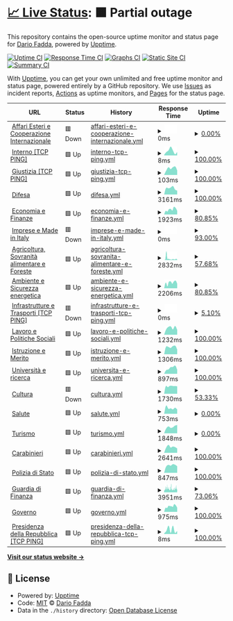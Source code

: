 # [📈 Live Status](https://nuke86.github.io/ransomPing): <!--live status--> **🟧 Partial outage**

This repository contains the open-source uptime monitor and status page for [Dario Fadda](www.dariofadda.it), powered by [Upptime](https://github.com/upptime/upptime).

[![Uptime CI](https://github.com/nuke86/ransomPing/workflows/Uptime%20CI/badge.svg)](https://github.com/nuke86/ransomPing/actions?query=workflow%3A%22Uptime+CI%22)
[![Response Time CI](https://github.com/nuke86/ransomPing/workflows/Response%20Time%20CI/badge.svg)](https://github.com/nuke86/ransomPing/actions?query=workflow%3A%22Response+Time+CI%22)
[![Graphs CI](https://github.com/nuke86/ransomPing/workflows/Graphs%20CI/badge.svg)](https://github.com/nuke86/ransomPing/actions?query=workflow%3A%22Graphs+CI%22)
[![Static Site CI](https://github.com/nuke86/ransomPing/workflows/Static%20Site%20CI/badge.svg)](https://github.com/nuke86/ransomPing/actions?query=workflow%3A%22Static+Site+CI%22)
[![Summary CI](https://github.com/nuke86/ransomPing/workflows/Summary%20CI/badge.svg)](https://github.com/nuke86/ransomPing/actions?query=workflow%3A%22Summary+CI%22)

With [Upptime](https://upptime.js.org), you can get your own unlimited and free uptime monitor and status page, powered entirely by a GitHub repository. We use [Issues](https://github.com/nuke86/ransomPing/issues) as incident reports, [Actions](https://github.com/nuke86/ransomPing/actions) as uptime monitors, and [Pages](https://nuke86.github.io/ransomPing) for the status page.

<!--start: status pages-->
<!-- This summary is generated by Upptime (https://github.com/upptime/upptime) -->
<!-- Do not edit this manually, your changes will be overwritten -->
<!-- prettier-ignore -->
| URL | Status | History | Response Time | Uptime |
| --- | ------ | ------- | ------------- | ------ |
| <img alt="" src="https://icons.duckduckgo.com/ip3/www.esteri.it.ico" height="13"> [Affari Esteri e Cooperazione Internazionale](http://www.esteri.it/) | 🟥 Down | [affari-esteri-e-cooperazione-internazionale.yml](https://github.com/nuke86/ransomPing/commits/HEAD/history/affari-esteri-e-cooperazione-internazionale.yml) | <details><summary><img alt="Response time graph" src="./graphs/affari-esteri-e-cooperazione-internazionale/response-time-week.png" height="20"> 0ms</summary><br><a href="https://nuke86.github.io/ransomPing/history/affari-esteri-e-cooperazione-internazionale"><img alt="Response time 5991" src="https://img.shields.io/endpoint?url=https%3A%2F%2Fraw.githubusercontent.com%2Fnuke86%2FransomPing%2FHEAD%2Fapi%2Faffari-esteri-e-cooperazione-internazionale%2Fresponse-time.json"></a><br><a href="https://nuke86.github.io/ransomPing/history/affari-esteri-e-cooperazione-internazionale"><img alt="24-hour response time 0" src="https://img.shields.io/endpoint?url=https%3A%2F%2Fraw.githubusercontent.com%2Fnuke86%2FransomPing%2FHEAD%2Fapi%2Faffari-esteri-e-cooperazione-internazionale%2Fresponse-time-day.json"></a><br><a href="https://nuke86.github.io/ransomPing/history/affari-esteri-e-cooperazione-internazionale"><img alt="7-day response time 0" src="https://img.shields.io/endpoint?url=https%3A%2F%2Fraw.githubusercontent.com%2Fnuke86%2FransomPing%2FHEAD%2Fapi%2Faffari-esteri-e-cooperazione-internazionale%2Fresponse-time-week.json"></a><br><a href="https://nuke86.github.io/ransomPing/history/affari-esteri-e-cooperazione-internazionale"><img alt="30-day response time 12041" src="https://img.shields.io/endpoint?url=https%3A%2F%2Fraw.githubusercontent.com%2Fnuke86%2FransomPing%2FHEAD%2Fapi%2Faffari-esteri-e-cooperazione-internazionale%2Fresponse-time-month.json"></a><br><a href="https://nuke86.github.io/ransomPing/history/affari-esteri-e-cooperazione-internazionale"><img alt="1-year response time 5991" src="https://img.shields.io/endpoint?url=https%3A%2F%2Fraw.githubusercontent.com%2Fnuke86%2FransomPing%2FHEAD%2Fapi%2Faffari-esteri-e-cooperazione-internazionale%2Fresponse-time-year.json"></a></details> | <details><summary><a href="https://nuke86.github.io/ransomPing/history/affari-esteri-e-cooperazione-internazionale">0.00%</a></summary><a href="https://nuke86.github.io/ransomPing/history/affari-esteri-e-cooperazione-internazionale"><img alt="All-time uptime 69.55%" src="https://img.shields.io/endpoint?url=https%3A%2F%2Fraw.githubusercontent.com%2Fnuke86%2FransomPing%2FHEAD%2Fapi%2Faffari-esteri-e-cooperazione-internazionale%2Fuptime.json"></a><br><a href="https://nuke86.github.io/ransomPing/history/affari-esteri-e-cooperazione-internazionale"><img alt="24-hour uptime 0.00%" src="https://img.shields.io/endpoint?url=https%3A%2F%2Fraw.githubusercontent.com%2Fnuke86%2FransomPing%2FHEAD%2Fapi%2Faffari-esteri-e-cooperazione-internazionale%2Fuptime-day.json"></a><br><a href="https://nuke86.github.io/ransomPing/history/affari-esteri-e-cooperazione-internazionale"><img alt="7-day uptime 0.00%" src="https://img.shields.io/endpoint?url=https%3A%2F%2Fraw.githubusercontent.com%2Fnuke86%2FransomPing%2FHEAD%2Fapi%2Faffari-esteri-e-cooperazione-internazionale%2Fuptime-week.json"></a><br><a href="https://nuke86.github.io/ransomPing/history/affari-esteri-e-cooperazione-internazionale"><img alt="30-day uptime 40.07%" src="https://img.shields.io/endpoint?url=https%3A%2F%2Fraw.githubusercontent.com%2Fnuke86%2FransomPing%2FHEAD%2Fapi%2Faffari-esteri-e-cooperazione-internazionale%2Fuptime-month.json"></a><br><a href="https://nuke86.github.io/ransomPing/history/affari-esteri-e-cooperazione-internazionale"><img alt="1-year uptime 69.55%" src="https://img.shields.io/endpoint?url=https%3A%2F%2Fraw.githubusercontent.com%2Fnuke86%2FransomPing%2FHEAD%2Fapi%2Faffari-esteri-e-cooperazione-internazionale%2Fuptime-year.json"></a></details>
| <img alt="" src="https://icons.duckduckgo.com/ip3/null.ico" height="13"> [Interno [TCP PING]](www.interno.gov.it) | 🟩 Up | [interno-tcp-ping.yml](https://github.com/nuke86/ransomPing/commits/HEAD/history/interno-tcp-ping.yml) | <details><summary><img alt="Response time graph" src="./graphs/interno-tcp-ping/response-time-week.png" height="20"> 8ms</summary><br><a href="https://nuke86.github.io/ransomPing/history/interno-tcp-ping"><img alt="Response time 110" src="https://img.shields.io/endpoint?url=https%3A%2F%2Fraw.githubusercontent.com%2Fnuke86%2FransomPing%2FHEAD%2Fapi%2Finterno-tcp-ping%2Fresponse-time.json"></a><br><a href="https://nuke86.github.io/ransomPing/history/interno-tcp-ping"><img alt="24-hour response time 6" src="https://img.shields.io/endpoint?url=https%3A%2F%2Fraw.githubusercontent.com%2Fnuke86%2FransomPing%2FHEAD%2Fapi%2Finterno-tcp-ping%2Fresponse-time-day.json"></a><br><a href="https://nuke86.github.io/ransomPing/history/interno-tcp-ping"><img alt="7-day response time 8" src="https://img.shields.io/endpoint?url=https%3A%2F%2Fraw.githubusercontent.com%2Fnuke86%2FransomPing%2FHEAD%2Fapi%2Finterno-tcp-ping%2Fresponse-time-week.json"></a><br><a href="https://nuke86.github.io/ransomPing/history/interno-tcp-ping"><img alt="30-day response time 7" src="https://img.shields.io/endpoint?url=https%3A%2F%2Fraw.githubusercontent.com%2Fnuke86%2FransomPing%2FHEAD%2Fapi%2Finterno-tcp-ping%2Fresponse-time-month.json"></a><br><a href="https://nuke86.github.io/ransomPing/history/interno-tcp-ping"><img alt="1-year response time 110" src="https://img.shields.io/endpoint?url=https%3A%2F%2Fraw.githubusercontent.com%2Fnuke86%2FransomPing%2FHEAD%2Fapi%2Finterno-tcp-ping%2Fresponse-time-year.json"></a></details> | <details><summary><a href="https://nuke86.github.io/ransomPing/history/interno-tcp-ping">100.00%</a></summary><a href="https://nuke86.github.io/ransomPing/history/interno-tcp-ping"><img alt="All-time uptime 100.00%" src="https://img.shields.io/endpoint?url=https%3A%2F%2Fraw.githubusercontent.com%2Fnuke86%2FransomPing%2FHEAD%2Fapi%2Finterno-tcp-ping%2Fuptime.json"></a><br><a href="https://nuke86.github.io/ransomPing/history/interno-tcp-ping"><img alt="24-hour uptime 100.00%" src="https://img.shields.io/endpoint?url=https%3A%2F%2Fraw.githubusercontent.com%2Fnuke86%2FransomPing%2FHEAD%2Fapi%2Finterno-tcp-ping%2Fuptime-day.json"></a><br><a href="https://nuke86.github.io/ransomPing/history/interno-tcp-ping"><img alt="7-day uptime 100.00%" src="https://img.shields.io/endpoint?url=https%3A%2F%2Fraw.githubusercontent.com%2Fnuke86%2FransomPing%2FHEAD%2Fapi%2Finterno-tcp-ping%2Fuptime-week.json"></a><br><a href="https://nuke86.github.io/ransomPing/history/interno-tcp-ping"><img alt="30-day uptime 100.00%" src="https://img.shields.io/endpoint?url=https%3A%2F%2Fraw.githubusercontent.com%2Fnuke86%2FransomPing%2FHEAD%2Fapi%2Finterno-tcp-ping%2Fuptime-month.json"></a><br><a href="https://nuke86.github.io/ransomPing/history/interno-tcp-ping"><img alt="1-year uptime 100.00%" src="https://img.shields.io/endpoint?url=https%3A%2F%2Fraw.githubusercontent.com%2Fnuke86%2FransomPing%2FHEAD%2Fapi%2Finterno-tcp-ping%2Fuptime-year.json"></a></details>
| <img alt="" src="https://icons.duckduckgo.com/ip3/null.ico" height="13"> [Giustizia [TCP PING]](www.giustizia.it) | 🟩 Up | [giustizia-tcp-ping.yml](https://github.com/nuke86/ransomPing/commits/HEAD/history/giustizia-tcp-ping.yml) | <details><summary><img alt="Response time graph" src="./graphs/giustizia-tcp-ping/response-time-week.png" height="20"> 103ms</summary><br><a href="https://nuke86.github.io/ransomPing/history/giustizia-tcp-ping"><img alt="Response time 157" src="https://img.shields.io/endpoint?url=https%3A%2F%2Fraw.githubusercontent.com%2Fnuke86%2FransomPing%2FHEAD%2Fapi%2Fgiustizia-tcp-ping%2Fresponse-time.json"></a><br><a href="https://nuke86.github.io/ransomPing/history/giustizia-tcp-ping"><img alt="24-hour response time 71" src="https://img.shields.io/endpoint?url=https%3A%2F%2Fraw.githubusercontent.com%2Fnuke86%2FransomPing%2FHEAD%2Fapi%2Fgiustizia-tcp-ping%2Fresponse-time-day.json"></a><br><a href="https://nuke86.github.io/ransomPing/history/giustizia-tcp-ping"><img alt="7-day response time 103" src="https://img.shields.io/endpoint?url=https%3A%2F%2Fraw.githubusercontent.com%2Fnuke86%2FransomPing%2FHEAD%2Fapi%2Fgiustizia-tcp-ping%2Fresponse-time-week.json"></a><br><a href="https://nuke86.github.io/ransomPing/history/giustizia-tcp-ping"><img alt="30-day response time 104" src="https://img.shields.io/endpoint?url=https%3A%2F%2Fraw.githubusercontent.com%2Fnuke86%2FransomPing%2FHEAD%2Fapi%2Fgiustizia-tcp-ping%2Fresponse-time-month.json"></a><br><a href="https://nuke86.github.io/ransomPing/history/giustizia-tcp-ping"><img alt="1-year response time 157" src="https://img.shields.io/endpoint?url=https%3A%2F%2Fraw.githubusercontent.com%2Fnuke86%2FransomPing%2FHEAD%2Fapi%2Fgiustizia-tcp-ping%2Fresponse-time-year.json"></a></details> | <details><summary><a href="https://nuke86.github.io/ransomPing/history/giustizia-tcp-ping">100.00%</a></summary><a href="https://nuke86.github.io/ransomPing/history/giustizia-tcp-ping"><img alt="All-time uptime 100.00%" src="https://img.shields.io/endpoint?url=https%3A%2F%2Fraw.githubusercontent.com%2Fnuke86%2FransomPing%2FHEAD%2Fapi%2Fgiustizia-tcp-ping%2Fuptime.json"></a><br><a href="https://nuke86.github.io/ransomPing/history/giustizia-tcp-ping"><img alt="24-hour uptime 100.00%" src="https://img.shields.io/endpoint?url=https%3A%2F%2Fraw.githubusercontent.com%2Fnuke86%2FransomPing%2FHEAD%2Fapi%2Fgiustizia-tcp-ping%2Fuptime-day.json"></a><br><a href="https://nuke86.github.io/ransomPing/history/giustizia-tcp-ping"><img alt="7-day uptime 100.00%" src="https://img.shields.io/endpoint?url=https%3A%2F%2Fraw.githubusercontent.com%2Fnuke86%2FransomPing%2FHEAD%2Fapi%2Fgiustizia-tcp-ping%2Fuptime-week.json"></a><br><a href="https://nuke86.github.io/ransomPing/history/giustizia-tcp-ping"><img alt="30-day uptime 100.00%" src="https://img.shields.io/endpoint?url=https%3A%2F%2Fraw.githubusercontent.com%2Fnuke86%2FransomPing%2FHEAD%2Fapi%2Fgiustizia-tcp-ping%2Fuptime-month.json"></a><br><a href="https://nuke86.github.io/ransomPing/history/giustizia-tcp-ping"><img alt="1-year uptime 100.00%" src="https://img.shields.io/endpoint?url=https%3A%2F%2Fraw.githubusercontent.com%2Fnuke86%2FransomPing%2FHEAD%2Fapi%2Fgiustizia-tcp-ping%2Fuptime-year.json"></a></details>
| <img alt="" src="https://icons.duckduckgo.com/ip3/www.difesa.it.ico" height="13"> [Difesa](http://www.difesa.it/) | 🟩 Up | [difesa.yml](https://github.com/nuke86/ransomPing/commits/HEAD/history/difesa.yml) | <details><summary><img alt="Response time graph" src="./graphs/difesa/response-time-week.png" height="20"> 3161ms</summary><br><a href="https://nuke86.github.io/ransomPing/history/difesa"><img alt="Response time 3054" src="https://img.shields.io/endpoint?url=https%3A%2F%2Fraw.githubusercontent.com%2Fnuke86%2FransomPing%2FHEAD%2Fapi%2Fdifesa%2Fresponse-time.json"></a><br><a href="https://nuke86.github.io/ransomPing/history/difesa"><img alt="24-hour response time 1931" src="https://img.shields.io/endpoint?url=https%3A%2F%2Fraw.githubusercontent.com%2Fnuke86%2FransomPing%2FHEAD%2Fapi%2Fdifesa%2Fresponse-time-day.json"></a><br><a href="https://nuke86.github.io/ransomPing/history/difesa"><img alt="7-day response time 3161" src="https://img.shields.io/endpoint?url=https%3A%2F%2Fraw.githubusercontent.com%2Fnuke86%2FransomPing%2FHEAD%2Fapi%2Fdifesa%2Fresponse-time-week.json"></a><br><a href="https://nuke86.github.io/ransomPing/history/difesa"><img alt="30-day response time 2892" src="https://img.shields.io/endpoint?url=https%3A%2F%2Fraw.githubusercontent.com%2Fnuke86%2FransomPing%2FHEAD%2Fapi%2Fdifesa%2Fresponse-time-month.json"></a><br><a href="https://nuke86.github.io/ransomPing/history/difesa"><img alt="1-year response time 3054" src="https://img.shields.io/endpoint?url=https%3A%2F%2Fraw.githubusercontent.com%2Fnuke86%2FransomPing%2FHEAD%2Fapi%2Fdifesa%2Fresponse-time-year.json"></a></details> | <details><summary><a href="https://nuke86.github.io/ransomPing/history/difesa">100.00%</a></summary><a href="https://nuke86.github.io/ransomPing/history/difesa"><img alt="All-time uptime 83.26%" src="https://img.shields.io/endpoint?url=https%3A%2F%2Fraw.githubusercontent.com%2Fnuke86%2FransomPing%2FHEAD%2Fapi%2Fdifesa%2Fuptime.json"></a><br><a href="https://nuke86.github.io/ransomPing/history/difesa"><img alt="24-hour uptime 100.00%" src="https://img.shields.io/endpoint?url=https%3A%2F%2Fraw.githubusercontent.com%2Fnuke86%2FransomPing%2FHEAD%2Fapi%2Fdifesa%2Fuptime-day.json"></a><br><a href="https://nuke86.github.io/ransomPing/history/difesa"><img alt="7-day uptime 100.00%" src="https://img.shields.io/endpoint?url=https%3A%2F%2Fraw.githubusercontent.com%2Fnuke86%2FransomPing%2FHEAD%2Fapi%2Fdifesa%2Fuptime-week.json"></a><br><a href="https://nuke86.github.io/ransomPing/history/difesa"><img alt="30-day uptime 89.39%" src="https://img.shields.io/endpoint?url=https%3A%2F%2Fraw.githubusercontent.com%2Fnuke86%2FransomPing%2FHEAD%2Fapi%2Fdifesa%2Fuptime-month.json"></a><br><a href="https://nuke86.github.io/ransomPing/history/difesa"><img alt="1-year uptime 83.26%" src="https://img.shields.io/endpoint?url=https%3A%2F%2Fraw.githubusercontent.com%2Fnuke86%2FransomPing%2FHEAD%2Fapi%2Fdifesa%2Fuptime-year.json"></a></details>
| <img alt="" src="https://icons.duckduckgo.com/ip3/www.mef.gov.it.ico" height="13"> [Economia e Finanze](http://www.mef.gov.it/) | 🟩 Up | [economia-e-finanze.yml](https://github.com/nuke86/ransomPing/commits/HEAD/history/economia-e-finanze.yml) | <details><summary><img alt="Response time graph" src="./graphs/economia-e-finanze/response-time-week.png" height="20"> 1923ms</summary><br><a href="https://nuke86.github.io/ransomPing/history/economia-e-finanze"><img alt="Response time 2105" src="https://img.shields.io/endpoint?url=https%3A%2F%2Fraw.githubusercontent.com%2Fnuke86%2FransomPing%2FHEAD%2Fapi%2Feconomia-e-finanze%2Fresponse-time.json"></a><br><a href="https://nuke86.github.io/ransomPing/history/economia-e-finanze"><img alt="24-hour response time 1392" src="https://img.shields.io/endpoint?url=https%3A%2F%2Fraw.githubusercontent.com%2Fnuke86%2FransomPing%2FHEAD%2Fapi%2Feconomia-e-finanze%2Fresponse-time-day.json"></a><br><a href="https://nuke86.github.io/ransomPing/history/economia-e-finanze"><img alt="7-day response time 1923" src="https://img.shields.io/endpoint?url=https%3A%2F%2Fraw.githubusercontent.com%2Fnuke86%2FransomPing%2FHEAD%2Fapi%2Feconomia-e-finanze%2Fresponse-time-week.json"></a><br><a href="https://nuke86.github.io/ransomPing/history/economia-e-finanze"><img alt="30-day response time 2046" src="https://img.shields.io/endpoint?url=https%3A%2F%2Fraw.githubusercontent.com%2Fnuke86%2FransomPing%2FHEAD%2Fapi%2Feconomia-e-finanze%2Fresponse-time-month.json"></a><br><a href="https://nuke86.github.io/ransomPing/history/economia-e-finanze"><img alt="1-year response time 2105" src="https://img.shields.io/endpoint?url=https%3A%2F%2Fraw.githubusercontent.com%2Fnuke86%2FransomPing%2FHEAD%2Fapi%2Feconomia-e-finanze%2Fresponse-time-year.json"></a></details> | <details><summary><a href="https://nuke86.github.io/ransomPing/history/economia-e-finanze">80.85%</a></summary><a href="https://nuke86.github.io/ransomPing/history/economia-e-finanze"><img alt="All-time uptime 71.93%" src="https://img.shields.io/endpoint?url=https%3A%2F%2Fraw.githubusercontent.com%2Fnuke86%2FransomPing%2FHEAD%2Fapi%2Feconomia-e-finanze%2Fuptime.json"></a><br><a href="https://nuke86.github.io/ransomPing/history/economia-e-finanze"><img alt="24-hour uptime 100.00%" src="https://img.shields.io/endpoint?url=https%3A%2F%2Fraw.githubusercontent.com%2Fnuke86%2FransomPing%2FHEAD%2Fapi%2Feconomia-e-finanze%2Fuptime-day.json"></a><br><a href="https://nuke86.github.io/ransomPing/history/economia-e-finanze"><img alt="7-day uptime 80.85%" src="https://img.shields.io/endpoint?url=https%3A%2F%2Fraw.githubusercontent.com%2Fnuke86%2FransomPing%2FHEAD%2Fapi%2Feconomia-e-finanze%2Fuptime-week.json"></a><br><a href="https://nuke86.github.io/ransomPing/history/economia-e-finanze"><img alt="30-day uptime 23.27%" src="https://img.shields.io/endpoint?url=https%3A%2F%2Fraw.githubusercontent.com%2Fnuke86%2FransomPing%2FHEAD%2Fapi%2Feconomia-e-finanze%2Fuptime-month.json"></a><br><a href="https://nuke86.github.io/ransomPing/history/economia-e-finanze"><img alt="1-year uptime 71.93%" src="https://img.shields.io/endpoint?url=https%3A%2F%2Fraw.githubusercontent.com%2Fnuke86%2FransomPing%2FHEAD%2Fapi%2Feconomia-e-finanze%2Fuptime-year.json"></a></details>
| <img alt="" src="https://icons.duckduckgo.com/ip3/www.mise.gov.it.ico" height="13"> [Imprese e Made in Italy](https://www.mise.gov.it/) | 🟥 Down | [imprese-e-made-in-italy.yml](https://github.com/nuke86/ransomPing/commits/HEAD/history/imprese-e-made-in-italy.yml) | <details><summary><img alt="Response time graph" src="./graphs/imprese-e-made-in-italy/response-time-week.png" height="20"> 0ms</summary><br><a href="https://nuke86.github.io/ransomPing/history/imprese-e-made-in-italy"><img alt="Response time 0" src="https://img.shields.io/endpoint?url=https%3A%2F%2Fraw.githubusercontent.com%2Fnuke86%2FransomPing%2FHEAD%2Fapi%2Fimprese-e-made-in-italy%2Fresponse-time.json"></a><br><a href="https://nuke86.github.io/ransomPing/history/imprese-e-made-in-italy"><img alt="24-hour response time 0" src="https://img.shields.io/endpoint?url=https%3A%2F%2Fraw.githubusercontent.com%2Fnuke86%2FransomPing%2FHEAD%2Fapi%2Fimprese-e-made-in-italy%2Fresponse-time-day.json"></a><br><a href="https://nuke86.github.io/ransomPing/history/imprese-e-made-in-italy"><img alt="7-day response time 0" src="https://img.shields.io/endpoint?url=https%3A%2F%2Fraw.githubusercontent.com%2Fnuke86%2FransomPing%2FHEAD%2Fapi%2Fimprese-e-made-in-italy%2Fresponse-time-week.json"></a><br><a href="https://nuke86.github.io/ransomPing/history/imprese-e-made-in-italy"><img alt="30-day response time 0" src="https://img.shields.io/endpoint?url=https%3A%2F%2Fraw.githubusercontent.com%2Fnuke86%2FransomPing%2FHEAD%2Fapi%2Fimprese-e-made-in-italy%2Fresponse-time-month.json"></a><br><a href="https://nuke86.github.io/ransomPing/history/imprese-e-made-in-italy"><img alt="1-year response time 0" src="https://img.shields.io/endpoint?url=https%3A%2F%2Fraw.githubusercontent.com%2Fnuke86%2FransomPing%2FHEAD%2Fapi%2Fimprese-e-made-in-italy%2Fresponse-time-year.json"></a></details> | <details><summary><a href="https://nuke86.github.io/ransomPing/history/imprese-e-made-in-italy">93.00%</a></summary><a href="https://nuke86.github.io/ransomPing/history/imprese-e-made-in-italy"><img alt="All-time uptime 49.10%" src="https://img.shields.io/endpoint?url=https%3A%2F%2Fraw.githubusercontent.com%2Fnuke86%2FransomPing%2FHEAD%2Fapi%2Fimprese-e-made-in-italy%2Fuptime.json"></a><br><a href="https://nuke86.github.io/ransomPing/history/imprese-e-made-in-italy"><img alt="24-hour uptime 100.00%" src="https://img.shields.io/endpoint?url=https%3A%2F%2Fraw.githubusercontent.com%2Fnuke86%2FransomPing%2FHEAD%2Fapi%2Fimprese-e-made-in-italy%2Fuptime-day.json"></a><br><a href="https://nuke86.github.io/ransomPing/history/imprese-e-made-in-italy"><img alt="7-day uptime 93.00%" src="https://img.shields.io/endpoint?url=https%3A%2F%2Fraw.githubusercontent.com%2Fnuke86%2FransomPing%2FHEAD%2Fapi%2Fimprese-e-made-in-italy%2Fuptime-week.json"></a><br><a href="https://nuke86.github.io/ransomPing/history/imprese-e-made-in-italy"><img alt="30-day uptime 26.07%" src="https://img.shields.io/endpoint?url=https%3A%2F%2Fraw.githubusercontent.com%2Fnuke86%2FransomPing%2FHEAD%2Fapi%2Fimprese-e-made-in-italy%2Fuptime-month.json"></a><br><a href="https://nuke86.github.io/ransomPing/history/imprese-e-made-in-italy"><img alt="1-year uptime 49.10%" src="https://img.shields.io/endpoint?url=https%3A%2F%2Fraw.githubusercontent.com%2Fnuke86%2FransomPing%2FHEAD%2Fapi%2Fimprese-e-made-in-italy%2Fuptime-year.json"></a></details>
| <img alt="" src="https://icons.duckduckgo.com/ip3/www.politicheagricole.it.ico" height="13"> [Agricoltura, Sovranità alimentare e Foreste](http://www.politicheagricole.it/) | 🟩 Up | [agricoltura-sovranita-alimentare-e-foreste.yml](https://github.com/nuke86/ransomPing/commits/HEAD/history/agricoltura-sovranita-alimentare-e-foreste.yml) | <details><summary><img alt="Response time graph" src="./graphs/agricoltura-sovranita-alimentare-e-foreste/response-time-week.png" height="20"> 2832ms</summary><br><a href="https://nuke86.github.io/ransomPing/history/agricoltura-sovranita-alimentare-e-foreste"><img alt="Response time 2846" src="https://img.shields.io/endpoint?url=https%3A%2F%2Fraw.githubusercontent.com%2Fnuke86%2FransomPing%2FHEAD%2Fapi%2Fagricoltura-sovranita-alimentare-e-foreste%2Fresponse-time.json"></a><br><a href="https://nuke86.github.io/ransomPing/history/agricoltura-sovranita-alimentare-e-foreste"><img alt="24-hour response time 1053" src="https://img.shields.io/endpoint?url=https%3A%2F%2Fraw.githubusercontent.com%2Fnuke86%2FransomPing%2FHEAD%2Fapi%2Fagricoltura-sovranita-alimentare-e-foreste%2Fresponse-time-day.json"></a><br><a href="https://nuke86.github.io/ransomPing/history/agricoltura-sovranita-alimentare-e-foreste"><img alt="7-day response time 2832" src="https://img.shields.io/endpoint?url=https%3A%2F%2Fraw.githubusercontent.com%2Fnuke86%2FransomPing%2FHEAD%2Fapi%2Fagricoltura-sovranita-alimentare-e-foreste%2Fresponse-time-week.json"></a><br><a href="https://nuke86.github.io/ransomPing/history/agricoltura-sovranita-alimentare-e-foreste"><img alt="30-day response time 3201" src="https://img.shields.io/endpoint?url=https%3A%2F%2Fraw.githubusercontent.com%2Fnuke86%2FransomPing%2FHEAD%2Fapi%2Fagricoltura-sovranita-alimentare-e-foreste%2Fresponse-time-month.json"></a><br><a href="https://nuke86.github.io/ransomPing/history/agricoltura-sovranita-alimentare-e-foreste"><img alt="1-year response time 2846" src="https://img.shields.io/endpoint?url=https%3A%2F%2Fraw.githubusercontent.com%2Fnuke86%2FransomPing%2FHEAD%2Fapi%2Fagricoltura-sovranita-alimentare-e-foreste%2Fresponse-time-year.json"></a></details> | <details><summary><a href="https://nuke86.github.io/ransomPing/history/agricoltura-sovranita-alimentare-e-foreste">57.68%</a></summary><a href="https://nuke86.github.io/ransomPing/history/agricoltura-sovranita-alimentare-e-foreste"><img alt="All-time uptime 84.85%" src="https://img.shields.io/endpoint?url=https%3A%2F%2Fraw.githubusercontent.com%2Fnuke86%2FransomPing%2FHEAD%2Fapi%2Fagricoltura-sovranita-alimentare-e-foreste%2Fuptime.json"></a><br><a href="https://nuke86.github.io/ransomPing/history/agricoltura-sovranita-alimentare-e-foreste"><img alt="24-hour uptime 0.00%" src="https://img.shields.io/endpoint?url=https%3A%2F%2Fraw.githubusercontent.com%2Fnuke86%2FransomPing%2FHEAD%2Fapi%2Fagricoltura-sovranita-alimentare-e-foreste%2Fuptime-day.json"></a><br><a href="https://nuke86.github.io/ransomPing/history/agricoltura-sovranita-alimentare-e-foreste"><img alt="7-day uptime 57.68%" src="https://img.shields.io/endpoint?url=https%3A%2F%2Fraw.githubusercontent.com%2Fnuke86%2FransomPing%2FHEAD%2Fapi%2Fagricoltura-sovranita-alimentare-e-foreste%2Fuptime-week.json"></a><br><a href="https://nuke86.github.io/ransomPing/history/agricoltura-sovranita-alimentare-e-foreste"><img alt="30-day uptime 63.82%" src="https://img.shields.io/endpoint?url=https%3A%2F%2Fraw.githubusercontent.com%2Fnuke86%2FransomPing%2FHEAD%2Fapi%2Fagricoltura-sovranita-alimentare-e-foreste%2Fuptime-month.json"></a><br><a href="https://nuke86.github.io/ransomPing/history/agricoltura-sovranita-alimentare-e-foreste"><img alt="1-year uptime 84.85%" src="https://img.shields.io/endpoint?url=https%3A%2F%2Fraw.githubusercontent.com%2Fnuke86%2FransomPing%2FHEAD%2Fapi%2Fagricoltura-sovranita-alimentare-e-foreste%2Fuptime-year.json"></a></details>
| <img alt="" src="https://icons.duckduckgo.com/ip3/www.mite.gov.it.ico" height="13"> [Ambiente e Sicurezza energetica](https://www.mite.gov.it/) | 🟩 Up | [ambiente-e-sicurezza-energetica.yml](https://github.com/nuke86/ransomPing/commits/HEAD/history/ambiente-e-sicurezza-energetica.yml) | <details><summary><img alt="Response time graph" src="./graphs/ambiente-e-sicurezza-energetica/response-time-week.png" height="20"> 2206ms</summary><br><a href="https://nuke86.github.io/ransomPing/history/ambiente-e-sicurezza-energetica"><img alt="Response time 2137" src="https://img.shields.io/endpoint?url=https%3A%2F%2Fraw.githubusercontent.com%2Fnuke86%2FransomPing%2FHEAD%2Fapi%2Fambiente-e-sicurezza-energetica%2Fresponse-time.json"></a><br><a href="https://nuke86.github.io/ransomPing/history/ambiente-e-sicurezza-energetica"><img alt="24-hour response time 1783" src="https://img.shields.io/endpoint?url=https%3A%2F%2Fraw.githubusercontent.com%2Fnuke86%2FransomPing%2FHEAD%2Fapi%2Fambiente-e-sicurezza-energetica%2Fresponse-time-day.json"></a><br><a href="https://nuke86.github.io/ransomPing/history/ambiente-e-sicurezza-energetica"><img alt="7-day response time 2206" src="https://img.shields.io/endpoint?url=https%3A%2F%2Fraw.githubusercontent.com%2Fnuke86%2FransomPing%2FHEAD%2Fapi%2Fambiente-e-sicurezza-energetica%2Fresponse-time-week.json"></a><br><a href="https://nuke86.github.io/ransomPing/history/ambiente-e-sicurezza-energetica"><img alt="30-day response time 2282" src="https://img.shields.io/endpoint?url=https%3A%2F%2Fraw.githubusercontent.com%2Fnuke86%2FransomPing%2FHEAD%2Fapi%2Fambiente-e-sicurezza-energetica%2Fresponse-time-month.json"></a><br><a href="https://nuke86.github.io/ransomPing/history/ambiente-e-sicurezza-energetica"><img alt="1-year response time 2137" src="https://img.shields.io/endpoint?url=https%3A%2F%2Fraw.githubusercontent.com%2Fnuke86%2FransomPing%2FHEAD%2Fapi%2Fambiente-e-sicurezza-energetica%2Fresponse-time-year.json"></a></details> | <details><summary><a href="https://nuke86.github.io/ransomPing/history/ambiente-e-sicurezza-energetica">80.85%</a></summary><a href="https://nuke86.github.io/ransomPing/history/ambiente-e-sicurezza-energetica"><img alt="All-time uptime 10.55%" src="https://img.shields.io/endpoint?url=https%3A%2F%2Fraw.githubusercontent.com%2Fnuke86%2FransomPing%2FHEAD%2Fapi%2Fambiente-e-sicurezza-energetica%2Fuptime.json"></a><br><a href="https://nuke86.github.io/ransomPing/history/ambiente-e-sicurezza-energetica"><img alt="24-hour uptime 100.00%" src="https://img.shields.io/endpoint?url=https%3A%2F%2Fraw.githubusercontent.com%2Fnuke86%2FransomPing%2FHEAD%2Fapi%2Fambiente-e-sicurezza-energetica%2Fuptime-day.json"></a><br><a href="https://nuke86.github.io/ransomPing/history/ambiente-e-sicurezza-energetica"><img alt="7-day uptime 80.85%" src="https://img.shields.io/endpoint?url=https%3A%2F%2Fraw.githubusercontent.com%2Fnuke86%2FransomPing%2FHEAD%2Fapi%2Fambiente-e-sicurezza-energetica%2Fuptime-week.json"></a><br><a href="https://nuke86.github.io/ransomPing/history/ambiente-e-sicurezza-energetica"><img alt="30-day uptime 23.27%" src="https://img.shields.io/endpoint?url=https%3A%2F%2Fraw.githubusercontent.com%2Fnuke86%2FransomPing%2FHEAD%2Fapi%2Fambiente-e-sicurezza-energetica%2Fuptime-month.json"></a><br><a href="https://nuke86.github.io/ransomPing/history/ambiente-e-sicurezza-energetica"><img alt="1-year uptime 10.55%" src="https://img.shields.io/endpoint?url=https%3A%2F%2Fraw.githubusercontent.com%2Fnuke86%2FransomPing%2FHEAD%2Fapi%2Fambiente-e-sicurezza-energetica%2Fuptime-year.json"></a></details>
| <img alt="" src="https://icons.duckduckgo.com/ip3/null.ico" height="13"> [Infrastrutture e Trasporti [TCP PING]](www.mit.gov.it) | 🟥 Down | [infrastrutture-e-trasporti-tcp-ping.yml](https://github.com/nuke86/ransomPing/commits/HEAD/history/infrastrutture-e-trasporti-tcp-ping.yml) | <details><summary><img alt="Response time graph" src="./graphs/infrastrutture-e-trasporti-tcp-ping/response-time-week.png" height="20"> 0ms</summary><br><a href="https://nuke86.github.io/ransomPing/history/infrastrutture-e-trasporti-tcp-ping"><img alt="Response time 1399" src="https://img.shields.io/endpoint?url=https%3A%2F%2Fraw.githubusercontent.com%2Fnuke86%2FransomPing%2FHEAD%2Fapi%2Finfrastrutture-e-trasporti-tcp-ping%2Fresponse-time.json"></a><br><a href="https://nuke86.github.io/ransomPing/history/infrastrutture-e-trasporti-tcp-ping"><img alt="24-hour response time 0" src="https://img.shields.io/endpoint?url=https%3A%2F%2Fraw.githubusercontent.com%2Fnuke86%2FransomPing%2FHEAD%2Fapi%2Finfrastrutture-e-trasporti-tcp-ping%2Fresponse-time-day.json"></a><br><a href="https://nuke86.github.io/ransomPing/history/infrastrutture-e-trasporti-tcp-ping"><img alt="7-day response time 0" src="https://img.shields.io/endpoint?url=https%3A%2F%2Fraw.githubusercontent.com%2Fnuke86%2FransomPing%2FHEAD%2Fapi%2Finfrastrutture-e-trasporti-tcp-ping%2Fresponse-time-week.json"></a><br><a href="https://nuke86.github.io/ransomPing/history/infrastrutture-e-trasporti-tcp-ping"><img alt="30-day response time 0" src="https://img.shields.io/endpoint?url=https%3A%2F%2Fraw.githubusercontent.com%2Fnuke86%2FransomPing%2FHEAD%2Fapi%2Finfrastrutture-e-trasporti-tcp-ping%2Fresponse-time-month.json"></a><br><a href="https://nuke86.github.io/ransomPing/history/infrastrutture-e-trasporti-tcp-ping"><img alt="1-year response time 1399" src="https://img.shields.io/endpoint?url=https%3A%2F%2Fraw.githubusercontent.com%2Fnuke86%2FransomPing%2FHEAD%2Fapi%2Finfrastrutture-e-trasporti-tcp-ping%2Fresponse-time-year.json"></a></details> | <details><summary><a href="https://nuke86.github.io/ransomPing/history/infrastrutture-e-trasporti-tcp-ping">5.10%</a></summary><a href="https://nuke86.github.io/ransomPing/history/infrastrutture-e-trasporti-tcp-ping"><img alt="All-time uptime 7.90%" src="https://img.shields.io/endpoint?url=https%3A%2F%2Fraw.githubusercontent.com%2Fnuke86%2FransomPing%2FHEAD%2Fapi%2Finfrastrutture-e-trasporti-tcp-ping%2Fuptime.json"></a><br><a href="https://nuke86.github.io/ransomPing/history/infrastrutture-e-trasporti-tcp-ping"><img alt="24-hour uptime 0.00%" src="https://img.shields.io/endpoint?url=https%3A%2F%2Fraw.githubusercontent.com%2Fnuke86%2FransomPing%2FHEAD%2Fapi%2Finfrastrutture-e-trasporti-tcp-ping%2Fuptime-day.json"></a><br><a href="https://nuke86.github.io/ransomPing/history/infrastrutture-e-trasporti-tcp-ping"><img alt="7-day uptime 5.10%" src="https://img.shields.io/endpoint?url=https%3A%2F%2Fraw.githubusercontent.com%2Fnuke86%2FransomPing%2FHEAD%2Fapi%2Finfrastrutture-e-trasporti-tcp-ping%2Fuptime-week.json"></a><br><a href="https://nuke86.github.io/ransomPing/history/infrastrutture-e-trasporti-tcp-ping"><img alt="30-day uptime 5.84%" src="https://img.shields.io/endpoint?url=https%3A%2F%2Fraw.githubusercontent.com%2Fnuke86%2FransomPing%2FHEAD%2Fapi%2Finfrastrutture-e-trasporti-tcp-ping%2Fuptime-month.json"></a><br><a href="https://nuke86.github.io/ransomPing/history/infrastrutture-e-trasporti-tcp-ping"><img alt="1-year uptime 7.90%" src="https://img.shields.io/endpoint?url=https%3A%2F%2Fraw.githubusercontent.com%2Fnuke86%2FransomPing%2FHEAD%2Fapi%2Finfrastrutture-e-trasporti-tcp-ping%2Fuptime-year.json"></a></details>
| <img alt="" src="https://icons.duckduckgo.com/ip3/www.lavoro.gov.it.ico" height="13"> [Lavoro e Politiche Sociali](http://www.lavoro.gov.it/) | 🟩 Up | [lavoro-e-politiche-sociali.yml](https://github.com/nuke86/ransomPing/commits/HEAD/history/lavoro-e-politiche-sociali.yml) | <details><summary><img alt="Response time graph" src="./graphs/lavoro-e-politiche-sociali/response-time-week.png" height="20"> 1232ms</summary><br><a href="https://nuke86.github.io/ransomPing/history/lavoro-e-politiche-sociali"><img alt="Response time 2260" src="https://img.shields.io/endpoint?url=https%3A%2F%2Fraw.githubusercontent.com%2Fnuke86%2FransomPing%2FHEAD%2Fapi%2Flavoro-e-politiche-sociali%2Fresponse-time.json"></a><br><a href="https://nuke86.github.io/ransomPing/history/lavoro-e-politiche-sociali"><img alt="24-hour response time 874" src="https://img.shields.io/endpoint?url=https%3A%2F%2Fraw.githubusercontent.com%2Fnuke86%2FransomPing%2FHEAD%2Fapi%2Flavoro-e-politiche-sociali%2Fresponse-time-day.json"></a><br><a href="https://nuke86.github.io/ransomPing/history/lavoro-e-politiche-sociali"><img alt="7-day response time 1232" src="https://img.shields.io/endpoint?url=https%3A%2F%2Fraw.githubusercontent.com%2Fnuke86%2FransomPing%2FHEAD%2Fapi%2Flavoro-e-politiche-sociali%2Fresponse-time-week.json"></a><br><a href="https://nuke86.github.io/ransomPing/history/lavoro-e-politiche-sociali"><img alt="30-day response time 1410" src="https://img.shields.io/endpoint?url=https%3A%2F%2Fraw.githubusercontent.com%2Fnuke86%2FransomPing%2FHEAD%2Fapi%2Flavoro-e-politiche-sociali%2Fresponse-time-month.json"></a><br><a href="https://nuke86.github.io/ransomPing/history/lavoro-e-politiche-sociali"><img alt="1-year response time 2260" src="https://img.shields.io/endpoint?url=https%3A%2F%2Fraw.githubusercontent.com%2Fnuke86%2FransomPing%2FHEAD%2Fapi%2Flavoro-e-politiche-sociali%2Fresponse-time-year.json"></a></details> | <details><summary><a href="https://nuke86.github.io/ransomPing/history/lavoro-e-politiche-sociali">100.00%</a></summary><a href="https://nuke86.github.io/ransomPing/history/lavoro-e-politiche-sociali"><img alt="All-time uptime 50.11%" src="https://img.shields.io/endpoint?url=https%3A%2F%2Fraw.githubusercontent.com%2Fnuke86%2FransomPing%2FHEAD%2Fapi%2Flavoro-e-politiche-sociali%2Fuptime.json"></a><br><a href="https://nuke86.github.io/ransomPing/history/lavoro-e-politiche-sociali"><img alt="24-hour uptime 100.00%" src="https://img.shields.io/endpoint?url=https%3A%2F%2Fraw.githubusercontent.com%2Fnuke86%2FransomPing%2FHEAD%2Fapi%2Flavoro-e-politiche-sociali%2Fuptime-day.json"></a><br><a href="https://nuke86.github.io/ransomPing/history/lavoro-e-politiche-sociali"><img alt="7-day uptime 100.00%" src="https://img.shields.io/endpoint?url=https%3A%2F%2Fraw.githubusercontent.com%2Fnuke86%2FransomPing%2FHEAD%2Fapi%2Flavoro-e-politiche-sociali%2Fuptime-week.json"></a><br><a href="https://nuke86.github.io/ransomPing/history/lavoro-e-politiche-sociali"><img alt="30-day uptime 99.84%" src="https://img.shields.io/endpoint?url=https%3A%2F%2Fraw.githubusercontent.com%2Fnuke86%2FransomPing%2FHEAD%2Fapi%2Flavoro-e-politiche-sociali%2Fuptime-month.json"></a><br><a href="https://nuke86.github.io/ransomPing/history/lavoro-e-politiche-sociali"><img alt="1-year uptime 50.11%" src="https://img.shields.io/endpoint?url=https%3A%2F%2Fraw.githubusercontent.com%2Fnuke86%2FransomPing%2FHEAD%2Fapi%2Flavoro-e-politiche-sociali%2Fuptime-year.json"></a></details>
| <img alt="" src="https://icons.duckduckgo.com/ip3/www.miur.gov.it.ico" height="13"> [Istruzione e Merito](https://www.miur.gov.it/) | 🟩 Up | [istruzione-e-merito.yml](https://github.com/nuke86/ransomPing/commits/HEAD/history/istruzione-e-merito.yml) | <details><summary><img alt="Response time graph" src="./graphs/istruzione-e-merito/response-time-week.png" height="20"> 1306ms</summary><br><a href="https://nuke86.github.io/ransomPing/history/istruzione-e-merito"><img alt="Response time 1472" src="https://img.shields.io/endpoint?url=https%3A%2F%2Fraw.githubusercontent.com%2Fnuke86%2FransomPing%2FHEAD%2Fapi%2Fistruzione-e-merito%2Fresponse-time.json"></a><br><a href="https://nuke86.github.io/ransomPing/history/istruzione-e-merito"><img alt="24-hour response time 850" src="https://img.shields.io/endpoint?url=https%3A%2F%2Fraw.githubusercontent.com%2Fnuke86%2FransomPing%2FHEAD%2Fapi%2Fistruzione-e-merito%2Fresponse-time-day.json"></a><br><a href="https://nuke86.github.io/ransomPing/history/istruzione-e-merito"><img alt="7-day response time 1306" src="https://img.shields.io/endpoint?url=https%3A%2F%2Fraw.githubusercontent.com%2Fnuke86%2FransomPing%2FHEAD%2Fapi%2Fistruzione-e-merito%2Fresponse-time-week.json"></a><br><a href="https://nuke86.github.io/ransomPing/history/istruzione-e-merito"><img alt="30-day response time 1388" src="https://img.shields.io/endpoint?url=https%3A%2F%2Fraw.githubusercontent.com%2Fnuke86%2FransomPing%2FHEAD%2Fapi%2Fistruzione-e-merito%2Fresponse-time-month.json"></a><br><a href="https://nuke86.github.io/ransomPing/history/istruzione-e-merito"><img alt="1-year response time 1472" src="https://img.shields.io/endpoint?url=https%3A%2F%2Fraw.githubusercontent.com%2Fnuke86%2FransomPing%2FHEAD%2Fapi%2Fistruzione-e-merito%2Fresponse-time-year.json"></a></details> | <details><summary><a href="https://nuke86.github.io/ransomPing/history/istruzione-e-merito">100.00%</a></summary><a href="https://nuke86.github.io/ransomPing/history/istruzione-e-merito"><img alt="All-time uptime 48.72%" src="https://img.shields.io/endpoint?url=https%3A%2F%2Fraw.githubusercontent.com%2Fnuke86%2FransomPing%2FHEAD%2Fapi%2Fistruzione-e-merito%2Fuptime.json"></a><br><a href="https://nuke86.github.io/ransomPing/history/istruzione-e-merito"><img alt="24-hour uptime 100.00%" src="https://img.shields.io/endpoint?url=https%3A%2F%2Fraw.githubusercontent.com%2Fnuke86%2FransomPing%2FHEAD%2Fapi%2Fistruzione-e-merito%2Fuptime-day.json"></a><br><a href="https://nuke86.github.io/ransomPing/history/istruzione-e-merito"><img alt="7-day uptime 100.00%" src="https://img.shields.io/endpoint?url=https%3A%2F%2Fraw.githubusercontent.com%2Fnuke86%2FransomPing%2FHEAD%2Fapi%2Fistruzione-e-merito%2Fuptime-week.json"></a><br><a href="https://nuke86.github.io/ransomPing/history/istruzione-e-merito"><img alt="30-day uptime 92.03%" src="https://img.shields.io/endpoint?url=https%3A%2F%2Fraw.githubusercontent.com%2Fnuke86%2FransomPing%2FHEAD%2Fapi%2Fistruzione-e-merito%2Fuptime-month.json"></a><br><a href="https://nuke86.github.io/ransomPing/history/istruzione-e-merito"><img alt="1-year uptime 48.72%" src="https://img.shields.io/endpoint?url=https%3A%2F%2Fraw.githubusercontent.com%2Fnuke86%2FransomPing%2FHEAD%2Fapi%2Fistruzione-e-merito%2Fuptime-year.json"></a></details>
| <img alt="" src="https://icons.duckduckgo.com/ip3/www.mur.gov.it.ico" height="13"> [Università e ricerca](https://www.mur.gov.it/it) | 🟩 Up | [universita-e-ricerca.yml](https://github.com/nuke86/ransomPing/commits/HEAD/history/universita-e-ricerca.yml) | <details><summary><img alt="Response time graph" src="./graphs/universita-e-ricerca/response-time-week.png" height="20"> 897ms</summary><br><a href="https://nuke86.github.io/ransomPing/history/universita-e-ricerca"><img alt="Response time 914" src="https://img.shields.io/endpoint?url=https%3A%2F%2Fraw.githubusercontent.com%2Fnuke86%2FransomPing%2FHEAD%2Fapi%2Funiversita-e-ricerca%2Fresponse-time.json"></a><br><a href="https://nuke86.github.io/ransomPing/history/universita-e-ricerca"><img alt="24-hour response time 638" src="https://img.shields.io/endpoint?url=https%3A%2F%2Fraw.githubusercontent.com%2Fnuke86%2FransomPing%2FHEAD%2Fapi%2Funiversita-e-ricerca%2Fresponse-time-day.json"></a><br><a href="https://nuke86.github.io/ransomPing/history/universita-e-ricerca"><img alt="7-day response time 897" src="https://img.shields.io/endpoint?url=https%3A%2F%2Fraw.githubusercontent.com%2Fnuke86%2FransomPing%2FHEAD%2Fapi%2Funiversita-e-ricerca%2Fresponse-time-week.json"></a><br><a href="https://nuke86.github.io/ransomPing/history/universita-e-ricerca"><img alt="30-day response time 1227" src="https://img.shields.io/endpoint?url=https%3A%2F%2Fraw.githubusercontent.com%2Fnuke86%2FransomPing%2FHEAD%2Fapi%2Funiversita-e-ricerca%2Fresponse-time-month.json"></a><br><a href="https://nuke86.github.io/ransomPing/history/universita-e-ricerca"><img alt="1-year response time 914" src="https://img.shields.io/endpoint?url=https%3A%2F%2Fraw.githubusercontent.com%2Fnuke86%2FransomPing%2FHEAD%2Fapi%2Funiversita-e-ricerca%2Fresponse-time-year.json"></a></details> | <details><summary><a href="https://nuke86.github.io/ransomPing/history/universita-e-ricerca">100.00%</a></summary><a href="https://nuke86.github.io/ransomPing/history/universita-e-ricerca"><img alt="All-time uptime 97.54%" src="https://img.shields.io/endpoint?url=https%3A%2F%2Fraw.githubusercontent.com%2Fnuke86%2FransomPing%2FHEAD%2Fapi%2Funiversita-e-ricerca%2Fuptime.json"></a><br><a href="https://nuke86.github.io/ransomPing/history/universita-e-ricerca"><img alt="24-hour uptime 100.00%" src="https://img.shields.io/endpoint?url=https%3A%2F%2Fraw.githubusercontent.com%2Fnuke86%2FransomPing%2FHEAD%2Fapi%2Funiversita-e-ricerca%2Fuptime-day.json"></a><br><a href="https://nuke86.github.io/ransomPing/history/universita-e-ricerca"><img alt="7-day uptime 100.00%" src="https://img.shields.io/endpoint?url=https%3A%2F%2Fraw.githubusercontent.com%2Fnuke86%2FransomPing%2FHEAD%2Fapi%2Funiversita-e-ricerca%2Fuptime-week.json"></a><br><a href="https://nuke86.github.io/ransomPing/history/universita-e-ricerca"><img alt="30-day uptime 100.00%" src="https://img.shields.io/endpoint?url=https%3A%2F%2Fraw.githubusercontent.com%2Fnuke86%2FransomPing%2FHEAD%2Fapi%2Funiversita-e-ricerca%2Fuptime-month.json"></a><br><a href="https://nuke86.github.io/ransomPing/history/universita-e-ricerca"><img alt="1-year uptime 97.54%" src="https://img.shields.io/endpoint?url=https%3A%2F%2Fraw.githubusercontent.com%2Fnuke86%2FransomPing%2FHEAD%2Fapi%2Funiversita-e-ricerca%2Fuptime-year.json"></a></details>
| <img alt="" src="https://icons.duckduckgo.com/ip3/www.beniculturali.it.ico" height="13"> [Cultura](https://www.beniculturali.it/) | 🟥 Down | [cultura.yml](https://github.com/nuke86/ransomPing/commits/HEAD/history/cultura.yml) | <details><summary><img alt="Response time graph" src="./graphs/cultura/response-time-week.png" height="20"> 1730ms</summary><br><a href="https://nuke86.github.io/ransomPing/history/cultura"><img alt="Response time 2333" src="https://img.shields.io/endpoint?url=https%3A%2F%2Fraw.githubusercontent.com%2Fnuke86%2FransomPing%2FHEAD%2Fapi%2Fcultura%2Fresponse-time.json"></a><br><a href="https://nuke86.github.io/ransomPing/history/cultura"><img alt="24-hour response time 1700" src="https://img.shields.io/endpoint?url=https%3A%2F%2Fraw.githubusercontent.com%2Fnuke86%2FransomPing%2FHEAD%2Fapi%2Fcultura%2Fresponse-time-day.json"></a><br><a href="https://nuke86.github.io/ransomPing/history/cultura"><img alt="7-day response time 1730" src="https://img.shields.io/endpoint?url=https%3A%2F%2Fraw.githubusercontent.com%2Fnuke86%2FransomPing%2FHEAD%2Fapi%2Fcultura%2Fresponse-time-week.json"></a><br><a href="https://nuke86.github.io/ransomPing/history/cultura"><img alt="30-day response time 2348" src="https://img.shields.io/endpoint?url=https%3A%2F%2Fraw.githubusercontent.com%2Fnuke86%2FransomPing%2FHEAD%2Fapi%2Fcultura%2Fresponse-time-month.json"></a><br><a href="https://nuke86.github.io/ransomPing/history/cultura"><img alt="1-year response time 2333" src="https://img.shields.io/endpoint?url=https%3A%2F%2Fraw.githubusercontent.com%2Fnuke86%2FransomPing%2FHEAD%2Fapi%2Fcultura%2Fresponse-time-year.json"></a></details> | <details><summary><a href="https://nuke86.github.io/ransomPing/history/cultura">53.33%</a></summary><a href="https://nuke86.github.io/ransomPing/history/cultura"><img alt="All-time uptime 86.53%" src="https://img.shields.io/endpoint?url=https%3A%2F%2Fraw.githubusercontent.com%2Fnuke86%2FransomPing%2FHEAD%2Fapi%2Fcultura%2Fuptime.json"></a><br><a href="https://nuke86.github.io/ransomPing/history/cultura"><img alt="24-hour uptime 54.18%" src="https://img.shields.io/endpoint?url=https%3A%2F%2Fraw.githubusercontent.com%2Fnuke86%2FransomPing%2FHEAD%2Fapi%2Fcultura%2Fuptime-day.json"></a><br><a href="https://nuke86.github.io/ransomPing/history/cultura"><img alt="7-day uptime 53.33%" src="https://img.shields.io/endpoint?url=https%3A%2F%2Fraw.githubusercontent.com%2Fnuke86%2FransomPing%2FHEAD%2Fapi%2Fcultura%2Fuptime-week.json"></a><br><a href="https://nuke86.github.io/ransomPing/history/cultura"><img alt="30-day uptime 56.06%" src="https://img.shields.io/endpoint?url=https%3A%2F%2Fraw.githubusercontent.com%2Fnuke86%2FransomPing%2FHEAD%2Fapi%2Fcultura%2Fuptime-month.json"></a><br><a href="https://nuke86.github.io/ransomPing/history/cultura"><img alt="1-year uptime 86.53%" src="https://img.shields.io/endpoint?url=https%3A%2F%2Fraw.githubusercontent.com%2Fnuke86%2FransomPing%2FHEAD%2Fapi%2Fcultura%2Fuptime-year.json"></a></details>
| <img alt="" src="https://icons.duckduckgo.com/ip3/www.salute.gov.it.ico" height="13"> [Salute](http://www.salute.gov.it/) | 🟩 Up | [salute.yml](https://github.com/nuke86/ransomPing/commits/HEAD/history/salute.yml) | <details><summary><img alt="Response time graph" src="./graphs/salute/response-time-week.png" height="20"> 753ms</summary><br><a href="https://nuke86.github.io/ransomPing/history/salute"><img alt="Response time 1295" src="https://img.shields.io/endpoint?url=https%3A%2F%2Fraw.githubusercontent.com%2Fnuke86%2FransomPing%2FHEAD%2Fapi%2Fsalute%2Fresponse-time.json"></a><br><a href="https://nuke86.github.io/ransomPing/history/salute"><img alt="24-hour response time 591" src="https://img.shields.io/endpoint?url=https%3A%2F%2Fraw.githubusercontent.com%2Fnuke86%2FransomPing%2FHEAD%2Fapi%2Fsalute%2Fresponse-time-day.json"></a><br><a href="https://nuke86.github.io/ransomPing/history/salute"><img alt="7-day response time 753" src="https://img.shields.io/endpoint?url=https%3A%2F%2Fraw.githubusercontent.com%2Fnuke86%2FransomPing%2FHEAD%2Fapi%2Fsalute%2Fresponse-time-week.json"></a><br><a href="https://nuke86.github.io/ransomPing/history/salute"><img alt="30-day response time 778" src="https://img.shields.io/endpoint?url=https%3A%2F%2Fraw.githubusercontent.com%2Fnuke86%2FransomPing%2FHEAD%2Fapi%2Fsalute%2Fresponse-time-month.json"></a><br><a href="https://nuke86.github.io/ransomPing/history/salute"><img alt="1-year response time 1295" src="https://img.shields.io/endpoint?url=https%3A%2F%2Fraw.githubusercontent.com%2Fnuke86%2FransomPing%2FHEAD%2Fapi%2Fsalute%2Fresponse-time-year.json"></a></details> | <details><summary><a href="https://nuke86.github.io/ransomPing/history/salute">0.00%</a></summary><a href="https://nuke86.github.io/ransomPing/history/salute"><img alt="All-time uptime 84.00%" src="https://img.shields.io/endpoint?url=https%3A%2F%2Fraw.githubusercontent.com%2Fnuke86%2FransomPing%2FHEAD%2Fapi%2Fsalute%2Fuptime.json"></a><br><a href="https://nuke86.github.io/ransomPing/history/salute"><img alt="24-hour uptime 0.00%" src="https://img.shields.io/endpoint?url=https%3A%2F%2Fraw.githubusercontent.com%2Fnuke86%2FransomPing%2FHEAD%2Fapi%2Fsalute%2Fuptime-day.json"></a><br><a href="https://nuke86.github.io/ransomPing/history/salute"><img alt="7-day uptime 0.00%" src="https://img.shields.io/endpoint?url=https%3A%2F%2Fraw.githubusercontent.com%2Fnuke86%2FransomPing%2FHEAD%2Fapi%2Fsalute%2Fuptime-week.json"></a><br><a href="https://nuke86.github.io/ransomPing/history/salute"><img alt="30-day uptime 64.44%" src="https://img.shields.io/endpoint?url=https%3A%2F%2Fraw.githubusercontent.com%2Fnuke86%2FransomPing%2FHEAD%2Fapi%2Fsalute%2Fuptime-month.json"></a><br><a href="https://nuke86.github.io/ransomPing/history/salute"><img alt="1-year uptime 84.00%" src="https://img.shields.io/endpoint?url=https%3A%2F%2Fraw.githubusercontent.com%2Fnuke86%2FransomPing%2FHEAD%2Fapi%2Fsalute%2Fuptime-year.json"></a></details>
| <img alt="" src="https://icons.duckduckgo.com/ip3/www.ministeroturismo.gov.it.ico" height="13"> [Turismo](https://www.ministeroturismo.gov.it/) | 🟩 Up | [turismo.yml](https://github.com/nuke86/ransomPing/commits/HEAD/history/turismo.yml) | <details><summary><img alt="Response time graph" src="./graphs/turismo/response-time-week.png" height="20"> 1848ms</summary><br><a href="https://nuke86.github.io/ransomPing/history/turismo"><img alt="Response time 2211" src="https://img.shields.io/endpoint?url=https%3A%2F%2Fraw.githubusercontent.com%2Fnuke86%2FransomPing%2FHEAD%2Fapi%2Fturismo%2Fresponse-time.json"></a><br><a href="https://nuke86.github.io/ransomPing/history/turismo"><img alt="24-hour response time 2359" src="https://img.shields.io/endpoint?url=https%3A%2F%2Fraw.githubusercontent.com%2Fnuke86%2FransomPing%2FHEAD%2Fapi%2Fturismo%2Fresponse-time-day.json"></a><br><a href="https://nuke86.github.io/ransomPing/history/turismo"><img alt="7-day response time 1848" src="https://img.shields.io/endpoint?url=https%3A%2F%2Fraw.githubusercontent.com%2Fnuke86%2FransomPing%2FHEAD%2Fapi%2Fturismo%2Fresponse-time-week.json"></a><br><a href="https://nuke86.github.io/ransomPing/history/turismo"><img alt="30-day response time 2128" src="https://img.shields.io/endpoint?url=https%3A%2F%2Fraw.githubusercontent.com%2Fnuke86%2FransomPing%2FHEAD%2Fapi%2Fturismo%2Fresponse-time-month.json"></a><br><a href="https://nuke86.github.io/ransomPing/history/turismo"><img alt="1-year response time 2211" src="https://img.shields.io/endpoint?url=https%3A%2F%2Fraw.githubusercontent.com%2Fnuke86%2FransomPing%2FHEAD%2Fapi%2Fturismo%2Fresponse-time-year.json"></a></details> | <details><summary><a href="https://nuke86.github.io/ransomPing/history/turismo">0.00%</a></summary><a href="https://nuke86.github.io/ransomPing/history/turismo"><img alt="All-time uptime 81.09%" src="https://img.shields.io/endpoint?url=https%3A%2F%2Fraw.githubusercontent.com%2Fnuke86%2FransomPing%2FHEAD%2Fapi%2Fturismo%2Fuptime.json"></a><br><a href="https://nuke86.github.io/ransomPing/history/turismo"><img alt="24-hour uptime 0.00%" src="https://img.shields.io/endpoint?url=https%3A%2F%2Fraw.githubusercontent.com%2Fnuke86%2FransomPing%2FHEAD%2Fapi%2Fturismo%2Fuptime-day.json"></a><br><a href="https://nuke86.github.io/ransomPing/history/turismo"><img alt="7-day uptime 0.00%" src="https://img.shields.io/endpoint?url=https%3A%2F%2Fraw.githubusercontent.com%2Fnuke86%2FransomPing%2FHEAD%2Fapi%2Fturismo%2Fuptime-week.json"></a><br><a href="https://nuke86.github.io/ransomPing/history/turismo"><img alt="30-day uptime 30.88%" src="https://img.shields.io/endpoint?url=https%3A%2F%2Fraw.githubusercontent.com%2Fnuke86%2FransomPing%2FHEAD%2Fapi%2Fturismo%2Fuptime-month.json"></a><br><a href="https://nuke86.github.io/ransomPing/history/turismo"><img alt="1-year uptime 81.09%" src="https://img.shields.io/endpoint?url=https%3A%2F%2Fraw.githubusercontent.com%2Fnuke86%2FransomPing%2FHEAD%2Fapi%2Fturismo%2Fuptime-year.json"></a></details>
| <img alt="" src="https://icons.duckduckgo.com/ip3/www.carabinieri.it.ico" height="13"> [Carabinieri](http://www.carabinieri.it/) | 🟩 Up | [carabinieri.yml](https://github.com/nuke86/ransomPing/commits/HEAD/history/carabinieri.yml) | <details><summary><img alt="Response time graph" src="./graphs/carabinieri/response-time-week.png" height="20"> 2641ms</summary><br><a href="https://nuke86.github.io/ransomPing/history/carabinieri"><img alt="Response time 3559" src="https://img.shields.io/endpoint?url=https%3A%2F%2Fraw.githubusercontent.com%2Fnuke86%2FransomPing%2FHEAD%2Fapi%2Fcarabinieri%2Fresponse-time.json"></a><br><a href="https://nuke86.github.io/ransomPing/history/carabinieri"><img alt="24-hour response time 1980" src="https://img.shields.io/endpoint?url=https%3A%2F%2Fraw.githubusercontent.com%2Fnuke86%2FransomPing%2FHEAD%2Fapi%2Fcarabinieri%2Fresponse-time-day.json"></a><br><a href="https://nuke86.github.io/ransomPing/history/carabinieri"><img alt="7-day response time 2641" src="https://img.shields.io/endpoint?url=https%3A%2F%2Fraw.githubusercontent.com%2Fnuke86%2FransomPing%2FHEAD%2Fapi%2Fcarabinieri%2Fresponse-time-week.json"></a><br><a href="https://nuke86.github.io/ransomPing/history/carabinieri"><img alt="30-day response time 2629" src="https://img.shields.io/endpoint?url=https%3A%2F%2Fraw.githubusercontent.com%2Fnuke86%2FransomPing%2FHEAD%2Fapi%2Fcarabinieri%2Fresponse-time-month.json"></a><br><a href="https://nuke86.github.io/ransomPing/history/carabinieri"><img alt="1-year response time 3559" src="https://img.shields.io/endpoint?url=https%3A%2F%2Fraw.githubusercontent.com%2Fnuke86%2FransomPing%2FHEAD%2Fapi%2Fcarabinieri%2Fresponse-time-year.json"></a></details> | <details><summary><a href="https://nuke86.github.io/ransomPing/history/carabinieri">100.00%</a></summary><a href="https://nuke86.github.io/ransomPing/history/carabinieri"><img alt="All-time uptime 83.56%" src="https://img.shields.io/endpoint?url=https%3A%2F%2Fraw.githubusercontent.com%2Fnuke86%2FransomPing%2FHEAD%2Fapi%2Fcarabinieri%2Fuptime.json"></a><br><a href="https://nuke86.github.io/ransomPing/history/carabinieri"><img alt="24-hour uptime 100.00%" src="https://img.shields.io/endpoint?url=https%3A%2F%2Fraw.githubusercontent.com%2Fnuke86%2FransomPing%2FHEAD%2Fapi%2Fcarabinieri%2Fuptime-day.json"></a><br><a href="https://nuke86.github.io/ransomPing/history/carabinieri"><img alt="7-day uptime 100.00%" src="https://img.shields.io/endpoint?url=https%3A%2F%2Fraw.githubusercontent.com%2Fnuke86%2FransomPing%2FHEAD%2Fapi%2Fcarabinieri%2Fuptime-week.json"></a><br><a href="https://nuke86.github.io/ransomPing/history/carabinieri"><img alt="30-day uptime 84.55%" src="https://img.shields.io/endpoint?url=https%3A%2F%2Fraw.githubusercontent.com%2Fnuke86%2FransomPing%2FHEAD%2Fapi%2Fcarabinieri%2Fuptime-month.json"></a><br><a href="https://nuke86.github.io/ransomPing/history/carabinieri"><img alt="1-year uptime 83.56%" src="https://img.shields.io/endpoint?url=https%3A%2F%2Fraw.githubusercontent.com%2Fnuke86%2FransomPing%2FHEAD%2Fapi%2Fcarabinieri%2Fuptime-year.json"></a></details>
| <img alt="" src="https://icons.duckduckgo.com/ip3/www.poliziadistato.it.ico" height="13"> [Polizia di Stato](https://www.poliziadistato.it/) | 🟩 Up | [polizia-di-stato.yml](https://github.com/nuke86/ransomPing/commits/HEAD/history/polizia-di-stato.yml) | <details><summary><img alt="Response time graph" src="./graphs/polizia-di-stato/response-time-week.png" height="20"> 847ms</summary><br><a href="https://nuke86.github.io/ransomPing/history/polizia-di-stato"><img alt="Response time 850" src="https://img.shields.io/endpoint?url=https%3A%2F%2Fraw.githubusercontent.com%2Fnuke86%2FransomPing%2FHEAD%2Fapi%2Fpolizia-di-stato%2Fresponse-time.json"></a><br><a href="https://nuke86.github.io/ransomPing/history/polizia-di-stato"><img alt="24-hour response time 744" src="https://img.shields.io/endpoint?url=https%3A%2F%2Fraw.githubusercontent.com%2Fnuke86%2FransomPing%2FHEAD%2Fapi%2Fpolizia-di-stato%2Fresponse-time-day.json"></a><br><a href="https://nuke86.github.io/ransomPing/history/polizia-di-stato"><img alt="7-day response time 847" src="https://img.shields.io/endpoint?url=https%3A%2F%2Fraw.githubusercontent.com%2Fnuke86%2FransomPing%2FHEAD%2Fapi%2Fpolizia-di-stato%2Fresponse-time-week.json"></a><br><a href="https://nuke86.github.io/ransomPing/history/polizia-di-stato"><img alt="30-day response time 1033" src="https://img.shields.io/endpoint?url=https%3A%2F%2Fraw.githubusercontent.com%2Fnuke86%2FransomPing%2FHEAD%2Fapi%2Fpolizia-di-stato%2Fresponse-time-month.json"></a><br><a href="https://nuke86.github.io/ransomPing/history/polizia-di-stato"><img alt="1-year response time 850" src="https://img.shields.io/endpoint?url=https%3A%2F%2Fraw.githubusercontent.com%2Fnuke86%2FransomPing%2FHEAD%2Fapi%2Fpolizia-di-stato%2Fresponse-time-year.json"></a></details> | <details><summary><a href="https://nuke86.github.io/ransomPing/history/polizia-di-stato">100.00%</a></summary><a href="https://nuke86.github.io/ransomPing/history/polizia-di-stato"><img alt="All-time uptime 100.00%" src="https://img.shields.io/endpoint?url=https%3A%2F%2Fraw.githubusercontent.com%2Fnuke86%2FransomPing%2FHEAD%2Fapi%2Fpolizia-di-stato%2Fuptime.json"></a><br><a href="https://nuke86.github.io/ransomPing/history/polizia-di-stato"><img alt="24-hour uptime 100.00%" src="https://img.shields.io/endpoint?url=https%3A%2F%2Fraw.githubusercontent.com%2Fnuke86%2FransomPing%2FHEAD%2Fapi%2Fpolizia-di-stato%2Fuptime-day.json"></a><br><a href="https://nuke86.github.io/ransomPing/history/polizia-di-stato"><img alt="7-day uptime 100.00%" src="https://img.shields.io/endpoint?url=https%3A%2F%2Fraw.githubusercontent.com%2Fnuke86%2FransomPing%2FHEAD%2Fapi%2Fpolizia-di-stato%2Fuptime-week.json"></a><br><a href="https://nuke86.github.io/ransomPing/history/polizia-di-stato"><img alt="30-day uptime 100.00%" src="https://img.shields.io/endpoint?url=https%3A%2F%2Fraw.githubusercontent.com%2Fnuke86%2FransomPing%2FHEAD%2Fapi%2Fpolizia-di-stato%2Fuptime-month.json"></a><br><a href="https://nuke86.github.io/ransomPing/history/polizia-di-stato"><img alt="1-year uptime 100.00%" src="https://img.shields.io/endpoint?url=https%3A%2F%2Fraw.githubusercontent.com%2Fnuke86%2FransomPing%2FHEAD%2Fapi%2Fpolizia-di-stato%2Fuptime-year.json"></a></details>
| <img alt="" src="https://icons.duckduckgo.com/ip3/www.gdf.gov.it.ico" height="13"> [Guardia di Finanza](https://www.gdf.gov.it) | 🟩 Up | [guardia-di-finanza.yml](https://github.com/nuke86/ransomPing/commits/HEAD/history/guardia-di-finanza.yml) | <details><summary><img alt="Response time graph" src="./graphs/guardia-di-finanza/response-time-week.png" height="20"> 3951ms</summary><br><a href="https://nuke86.github.io/ransomPing/history/guardia-di-finanza"><img alt="Response time 5410" src="https://img.shields.io/endpoint?url=https%3A%2F%2Fraw.githubusercontent.com%2Fnuke86%2FransomPing%2FHEAD%2Fapi%2Fguardia-di-finanza%2Fresponse-time.json"></a><br><a href="https://nuke86.github.io/ransomPing/history/guardia-di-finanza"><img alt="24-hour response time 4945" src="https://img.shields.io/endpoint?url=https%3A%2F%2Fraw.githubusercontent.com%2Fnuke86%2FransomPing%2FHEAD%2Fapi%2Fguardia-di-finanza%2Fresponse-time-day.json"></a><br><a href="https://nuke86.github.io/ransomPing/history/guardia-di-finanza"><img alt="7-day response time 3951" src="https://img.shields.io/endpoint?url=https%3A%2F%2Fraw.githubusercontent.com%2Fnuke86%2FransomPing%2FHEAD%2Fapi%2Fguardia-di-finanza%2Fresponse-time-week.json"></a><br><a href="https://nuke86.github.io/ransomPing/history/guardia-di-finanza"><img alt="30-day response time 7115" src="https://img.shields.io/endpoint?url=https%3A%2F%2Fraw.githubusercontent.com%2Fnuke86%2FransomPing%2FHEAD%2Fapi%2Fguardia-di-finanza%2Fresponse-time-month.json"></a><br><a href="https://nuke86.github.io/ransomPing/history/guardia-di-finanza"><img alt="1-year response time 5410" src="https://img.shields.io/endpoint?url=https%3A%2F%2Fraw.githubusercontent.com%2Fnuke86%2FransomPing%2FHEAD%2Fapi%2Fguardia-di-finanza%2Fresponse-time-year.json"></a></details> | <details><summary><a href="https://nuke86.github.io/ransomPing/history/guardia-di-finanza">73.06%</a></summary><a href="https://nuke86.github.io/ransomPing/history/guardia-di-finanza"><img alt="All-time uptime 98.23%" src="https://img.shields.io/endpoint?url=https%3A%2F%2Fraw.githubusercontent.com%2Fnuke86%2FransomPing%2FHEAD%2Fapi%2Fguardia-di-finanza%2Fuptime.json"></a><br><a href="https://nuke86.github.io/ransomPing/history/guardia-di-finanza"><img alt="24-hour uptime 54.42%" src="https://img.shields.io/endpoint?url=https%3A%2F%2Fraw.githubusercontent.com%2Fnuke86%2FransomPing%2FHEAD%2Fapi%2Fguardia-di-finanza%2Fuptime-day.json"></a><br><a href="https://nuke86.github.io/ransomPing/history/guardia-di-finanza"><img alt="7-day uptime 73.06%" src="https://img.shields.io/endpoint?url=https%3A%2F%2Fraw.githubusercontent.com%2Fnuke86%2FransomPing%2FHEAD%2Fapi%2Fguardia-di-finanza%2Fuptime-week.json"></a><br><a href="https://nuke86.github.io/ransomPing/history/guardia-di-finanza"><img alt="30-day uptime 79.71%" src="https://img.shields.io/endpoint?url=https%3A%2F%2Fraw.githubusercontent.com%2Fnuke86%2FransomPing%2FHEAD%2Fapi%2Fguardia-di-finanza%2Fuptime-month.json"></a><br><a href="https://nuke86.github.io/ransomPing/history/guardia-di-finanza"><img alt="1-year uptime 98.23%" src="https://img.shields.io/endpoint?url=https%3A%2F%2Fraw.githubusercontent.com%2Fnuke86%2FransomPing%2FHEAD%2Fapi%2Fguardia-di-finanza%2Fuptime-year.json"></a></details>
| <img alt="" src="https://icons.duckduckgo.com/ip3/www.governo.it.ico" height="13"> [Governo](https://www.governo.it/) | 🟩 Up | [governo.yml](https://github.com/nuke86/ransomPing/commits/HEAD/history/governo.yml) | <details><summary><img alt="Response time graph" src="./graphs/governo/response-time-week.png" height="20"> 975ms</summary><br><a href="https://nuke86.github.io/ransomPing/history/governo"><img alt="Response time 1035" src="https://img.shields.io/endpoint?url=https%3A%2F%2Fraw.githubusercontent.com%2Fnuke86%2FransomPing%2FHEAD%2Fapi%2Fgoverno%2Fresponse-time.json"></a><br><a href="https://nuke86.github.io/ransomPing/history/governo"><img alt="24-hour response time 739" src="https://img.shields.io/endpoint?url=https%3A%2F%2Fraw.githubusercontent.com%2Fnuke86%2FransomPing%2FHEAD%2Fapi%2Fgoverno%2Fresponse-time-day.json"></a><br><a href="https://nuke86.github.io/ransomPing/history/governo"><img alt="7-day response time 975" src="https://img.shields.io/endpoint?url=https%3A%2F%2Fraw.githubusercontent.com%2Fnuke86%2FransomPing%2FHEAD%2Fapi%2Fgoverno%2Fresponse-time-week.json"></a><br><a href="https://nuke86.github.io/ransomPing/history/governo"><img alt="30-day response time 1625" src="https://img.shields.io/endpoint?url=https%3A%2F%2Fraw.githubusercontent.com%2Fnuke86%2FransomPing%2FHEAD%2Fapi%2Fgoverno%2Fresponse-time-month.json"></a><br><a href="https://nuke86.github.io/ransomPing/history/governo"><img alt="1-year response time 1035" src="https://img.shields.io/endpoint?url=https%3A%2F%2Fraw.githubusercontent.com%2Fnuke86%2FransomPing%2FHEAD%2Fapi%2Fgoverno%2Fresponse-time-year.json"></a></details> | <details><summary><a href="https://nuke86.github.io/ransomPing/history/governo">100.00%</a></summary><a href="https://nuke86.github.io/ransomPing/history/governo"><img alt="All-time uptime 81.40%" src="https://img.shields.io/endpoint?url=https%3A%2F%2Fraw.githubusercontent.com%2Fnuke86%2FransomPing%2FHEAD%2Fapi%2Fgoverno%2Fuptime.json"></a><br><a href="https://nuke86.github.io/ransomPing/history/governo"><img alt="24-hour uptime 100.00%" src="https://img.shields.io/endpoint?url=https%3A%2F%2Fraw.githubusercontent.com%2Fnuke86%2FransomPing%2FHEAD%2Fapi%2Fgoverno%2Fuptime-day.json"></a><br><a href="https://nuke86.github.io/ransomPing/history/governo"><img alt="7-day uptime 100.00%" src="https://img.shields.io/endpoint?url=https%3A%2F%2Fraw.githubusercontent.com%2Fnuke86%2FransomPing%2FHEAD%2Fapi%2Fgoverno%2Fuptime-week.json"></a><br><a href="https://nuke86.github.io/ransomPing/history/governo"><img alt="30-day uptime 100.00%" src="https://img.shields.io/endpoint?url=https%3A%2F%2Fraw.githubusercontent.com%2Fnuke86%2FransomPing%2FHEAD%2Fapi%2Fgoverno%2Fuptime-month.json"></a><br><a href="https://nuke86.github.io/ransomPing/history/governo"><img alt="1-year uptime 81.40%" src="https://img.shields.io/endpoint?url=https%3A%2F%2Fraw.githubusercontent.com%2Fnuke86%2FransomPing%2FHEAD%2Fapi%2Fgoverno%2Fuptime-year.json"></a></details>
| <img alt="" src="https://icons.duckduckgo.com/ip3/null.ico" height="13"> [Presidenza della Repubblica [TCP PING]](www.quirinale.it) | 🟩 Up | [presidenza-della-repubblica-tcp-ping.yml](https://github.com/nuke86/ransomPing/commits/HEAD/history/presidenza-della-repubblica-tcp-ping.yml) | <details><summary><img alt="Response time graph" src="./graphs/presidenza-della-repubblica-tcp-ping/response-time-week.png" height="20"> 8ms</summary><br><a href="https://nuke86.github.io/ransomPing/history/presidenza-della-repubblica-tcp-ping"><img alt="Response time 48" src="https://img.shields.io/endpoint?url=https%3A%2F%2Fraw.githubusercontent.com%2Fnuke86%2FransomPing%2FHEAD%2Fapi%2Fpresidenza-della-repubblica-tcp-ping%2Fresponse-time.json"></a><br><a href="https://nuke86.github.io/ransomPing/history/presidenza-della-repubblica-tcp-ping"><img alt="24-hour response time 6" src="https://img.shields.io/endpoint?url=https%3A%2F%2Fraw.githubusercontent.com%2Fnuke86%2FransomPing%2FHEAD%2Fapi%2Fpresidenza-della-repubblica-tcp-ping%2Fresponse-time-day.json"></a><br><a href="https://nuke86.github.io/ransomPing/history/presidenza-della-repubblica-tcp-ping"><img alt="7-day response time 8" src="https://img.shields.io/endpoint?url=https%3A%2F%2Fraw.githubusercontent.com%2Fnuke86%2FransomPing%2FHEAD%2Fapi%2Fpresidenza-della-repubblica-tcp-ping%2Fresponse-time-week.json"></a><br><a href="https://nuke86.github.io/ransomPing/history/presidenza-della-repubblica-tcp-ping"><img alt="30-day response time 7" src="https://img.shields.io/endpoint?url=https%3A%2F%2Fraw.githubusercontent.com%2Fnuke86%2FransomPing%2FHEAD%2Fapi%2Fpresidenza-della-repubblica-tcp-ping%2Fresponse-time-month.json"></a><br><a href="https://nuke86.github.io/ransomPing/history/presidenza-della-repubblica-tcp-ping"><img alt="1-year response time 48" src="https://img.shields.io/endpoint?url=https%3A%2F%2Fraw.githubusercontent.com%2Fnuke86%2FransomPing%2FHEAD%2Fapi%2Fpresidenza-della-repubblica-tcp-ping%2Fresponse-time-year.json"></a></details> | <details><summary><a href="https://nuke86.github.io/ransomPing/history/presidenza-della-repubblica-tcp-ping">100.00%</a></summary><a href="https://nuke86.github.io/ransomPing/history/presidenza-della-repubblica-tcp-ping"><img alt="All-time uptime 100.00%" src="https://img.shields.io/endpoint?url=https%3A%2F%2Fraw.githubusercontent.com%2Fnuke86%2FransomPing%2FHEAD%2Fapi%2Fpresidenza-della-repubblica-tcp-ping%2Fuptime.json"></a><br><a href="https://nuke86.github.io/ransomPing/history/presidenza-della-repubblica-tcp-ping"><img alt="24-hour uptime 100.00%" src="https://img.shields.io/endpoint?url=https%3A%2F%2Fraw.githubusercontent.com%2Fnuke86%2FransomPing%2FHEAD%2Fapi%2Fpresidenza-della-repubblica-tcp-ping%2Fuptime-day.json"></a><br><a href="https://nuke86.github.io/ransomPing/history/presidenza-della-repubblica-tcp-ping"><img alt="7-day uptime 100.00%" src="https://img.shields.io/endpoint?url=https%3A%2F%2Fraw.githubusercontent.com%2Fnuke86%2FransomPing%2FHEAD%2Fapi%2Fpresidenza-della-repubblica-tcp-ping%2Fuptime-week.json"></a><br><a href="https://nuke86.github.io/ransomPing/history/presidenza-della-repubblica-tcp-ping"><img alt="30-day uptime 100.00%" src="https://img.shields.io/endpoint?url=https%3A%2F%2Fraw.githubusercontent.com%2Fnuke86%2FransomPing%2FHEAD%2Fapi%2Fpresidenza-della-repubblica-tcp-ping%2Fuptime-month.json"></a><br><a href="https://nuke86.github.io/ransomPing/history/presidenza-della-repubblica-tcp-ping"><img alt="1-year uptime 100.00%" src="https://img.shields.io/endpoint?url=https%3A%2F%2Fraw.githubusercontent.com%2Fnuke86%2FransomPing%2FHEAD%2Fapi%2Fpresidenza-della-repubblica-tcp-ping%2Fuptime-year.json"></a></details>

<!--end: status pages-->

[**Visit our status website →**](https://nuke86.github.io/ransomPing)

## 📄 License

- Powered by: [Upptime](https://github.com/upptime/upptime)
- Code: [MIT](./LICENSE) © [Dario Fadda](www.dariofadda.it)
- Data in the `./history` directory: [Open Database License](https://opendatacommons.org/licenses/odbl/1-0/)
